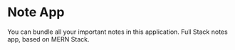 # Note App
You can bundle all your important notes in this application. 
Full Stack notes app, based on MERN Stack.
